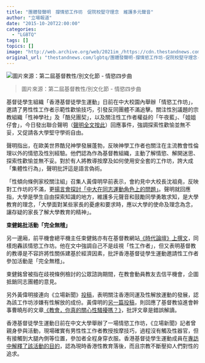```yaml
---
title: "團體發聲明　撐情慾工作坊　促院校堅守理念　維護多元聲音"
author: "立場報道"
date: "2015-10-20T22:00:00"
categories:
  - "LGBTQ"
tags: []
topics: []
image: "http://web.archive.org/web/2021im_/https://cdn.thestandnews.com/media/photos/cache/20151020-16_pBZvW_1200x0.png"
original_url: "thestandnews.com/lgbtq/團體發聲明-撐情慾工作坊-促院校堅守理念-維護多元聲音"
---
```

![圖片來源：第二屆基督教性/別文化節 - 情慾四步曲](http://web.archive.org/web/2021im_/https://cdn.thestandnews.com/media/photos/cache/20151020-16_pBZvW_1200x0.png)

> 圖片來源：第二屆基督教性/別文化節 - 情慾四步曲

基督徒學生組織「香港基督徒學生運動」日前在中大校園內舉辦「情慾工作坊」，邀請了男性性工作者示範性歡愉技巧，引發反同團體不滿追擊。關注性別議題的宗教組織「性神學社」及「酷兒團契」，以及關注性工作者權益的「午夜藍」、「姐姐仔會」，今日發出聯合聲明（[聲明全文按此](../../lgbtq/%E5%B0%8A%E9%87%8D%E5%AD%B8%E8%A1%93%E8%87%AA%E7%94%B1%E8%88%87%E5%A4%9A%E5%85%83%E5%B9%B3%E7%AD%89%E7%9A%84%E6%80%A7%E6%95%99%E8%82%B2/)）回應事件，強調探索性歡愉並無不妥，又促請各大學堅守學術自由。

聲明指出，在歐美世界酷兒神學發展蓬勃，反映神學工作者也關注在主流教會性倫理以外的情慾及性別經驗。他們認為作為基督教組織，主動了解情慾、解開迷思、探索性歡愉並無不妥。對於有人將教導按摩及如何使用安全套的工作坊，誇大成「集體性行為」，聲明批評這是語言偽術。

「性傾向條例家校關注組」召集人黃偉明早前表示，會約見中大校長沈祖堯，反映對工作坊的不滿，更[揚言會探討「中大在同志運動角色上的問題」](../../lgbtq/%E8%BF%BD%E6%93%8A%E6%83%85%E6%85%BE%E5%B7%A5%E4%BD%9C%E5%9D%8A-%E5%8F%8D%E5%90%8C%E7%B5%84%E7%B9%94%E5%91%A8%E4%B8%80%E7%B4%84%E8%A6%8B%E6%B2%88%E7%A5%96%E5%A0%AF-%E8%A8%8E%E8%AB%96-%E4%B8%AD%E5%A4%A7%E5%90%8C%E9%81%8B%E8%A7%92%E8%89%B2%E5%95%8F%E9%A1%8C/)。聲明就回應指，大學是學生自由探索知識的地方，維護多元聲音和鼓勵同學勇敢求知，是大學教育的理念，「大學面對某些家長的憂慮和要求時，應以大學的使命及理念為念，讓存疑的家長了解大學教育的精神」。

**束健銘批活動「完全無稽」**

另一邊廂，前平機會總平機主任束健銘亦有在基督教網站[《時代論壇》上撰文](http://web.archive.org/web/20210628184432/http://christiantimes.org.hk/Common/Reader/News/ShowNews.jsp?Nid=91615&Pid=6&Version=0&Cid=150&Charset=big5_hkscs)，同樣炮轟該情慾工作坊。他在文中強調自己不是歧視「性工作者」，但又表明基督教的教導是不容許將性關係建基於經濟因素，批評香港基督徒學生運動邀請性工作者參加活動是「完全無稽」。

束健銘曾被指在歧視條例檢討的公眾諮詢期間，在教會動員教友去信平機會，企圖抵銷同志團體的意見。

另外黃偉明接連向《立場新聞》[投稿](../../lgbtq/%E9%BB%83%E5%81%89%E6%98%8E-%E5%BB%BA%E8%AD%B0%E8%A8%8E%E8%AB%96-%E5%AD%B8%E7%94%9F%E6%B4%BB%E5%8B%95%E7%9A%84%E7%A4%BE%E6%9C%83%E8%B2%AC%E4%BB%BB%E8%88%87%E9%81%93%E5%BE%B7%E8%A6%8F%E7%AF%84/)，表明關注香港同運及性解放運動的發展，認為該工作坊涉嫌有性解放的成份。黃偉明的[另一篇投稿](../../lgbtq/%E8%AB%8B%E6%9C%89%E8%87%AA%E7%9F%A5%E4%B9%8B%E6%98%8E-%E5%8B%BF%E9%8C%AF%E8%AA%A4%E8%A7%A3%E8%AE%80%E7%B5%90%E6%9E%9C/)，則回應了基督教協進會幹事曹曉彤的文章[《教會，你真的關心性騷擾嗎？》](../../lgbtq/%E5%9F%BA%E7%9D%A3%E6%95%99%E6%80%A7%E5%88%A5%E6%96%87%E5%8C%96%E7%AF%80%E5%BB%B6%E4%BC%B8%E9%96%B1%E8%AE%80-2-%E6%95%99%E6%9C%83-%E4%BD%A0%E7%9C%9F%E7%9A%84%E9%97%9C%E5%BF%83%E6%80%A7%E9%A8%B7%E6%93%BE%E5%97%8E/)，批評文章是錯誤解讀。

香港基督徒學生運動日前在中文大學舉辦了一場情慾工作坊，《立場新聞》記者曾親身參與活動，現場確實有男性性工作者教授按摩技巧，過程沒有觸及性器官，但有接觸到大腿內側等位置，參加者全程身穿衣服。香港基督徒學生運動成員在[專訪中解釋了該活動的目的](../../erotica/%E4%BB%96%E5%80%91%E7%82%BA%E4%BD%95%E8%A6%81%E6%8A%8A%E5%81%87%E9%99%BD%E5%85%B7%E5%B8%B6%E9%80%B2%E4%B8%AD%E5%A4%A7/)，認為現時香港性教育落後，而且宗教不斷壓抑人們對性的追求。